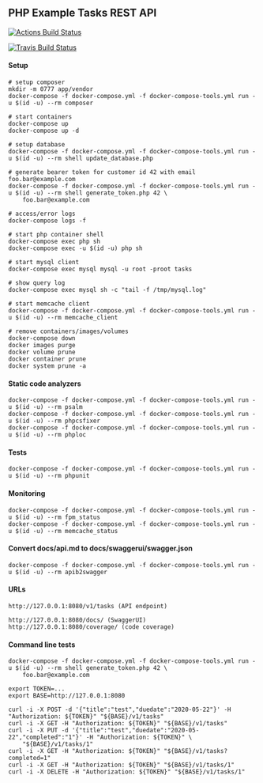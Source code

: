 PHP Example Tasks REST API
------------------------------------

[![Actions Build Status](https://github.com/thomasbley/example_tasks_php/workflows/build/badge.svg?branch=master)](https://github.com/thomasbley/example_tasks_php/actions)

[![Travis Build Status](https://travis-ci.com/thomasbley/example_tasks_php.svg?branch=master)](https://travis-ci.com/thomasbley/example_tasks_php)

#### Setup

    # setup composer
    mkdir -m 0777 app/vendor
    docker-compose -f docker-compose.yml -f docker-compose-tools.yml run -u $(id -u) --rm composer

    # start containers
    docker-compose up
    docker-compose up -d

    # setup database
    docker-compose -f docker-compose.yml -f docker-compose-tools.yml run -u $(id -u) --rm shell update_database.php

    # generate bearer token for customer id 42 with email foo.bar@example.com
    docker-compose -f docker-compose.yml -f docker-compose-tools.yml run -u $(id -u) --rm shell generate_token.php 42 \
        foo.bar@example.com

    # access/error logs
    docker-compose logs -f

    # start php container shell
    docker-compose exec php sh
    docker-compose exec -u $(id -u) php sh

    # start mysql client
    docker-compose exec mysql mysql -u root -proot tasks

    # show query log
    docker-compose exec mysql sh -c "tail -f /tmp/mysql.log"

    # start memcache client
    docker-compose -f docker-compose.yml -f docker-compose-tools.yml run -u $(id -u) --rm memcache_client

    # remove containers/images/volumes
    docker-compose down
    docker images purge
    docker volume prune
    docker container prune
    docker system prune -a

#### Static code analyzers

    docker-compose -f docker-compose.yml -f docker-compose-tools.yml run -u $(id -u) --rm psalm
    docker-compose -f docker-compose.yml -f docker-compose-tools.yml run -u $(id -u) --rm phpcsfixer
    docker-compose -f docker-compose.yml -f docker-compose-tools.yml run -u $(id -u) --rm phploc

#### Tests

    docker-compose -f docker-compose.yml -f docker-compose-tools.yml run -u $(id -u) --rm phpunit

#### Monitoring

    docker-compose -f docker-compose.yml -f docker-compose-tools.yml run -u $(id -u) --rm fpm_status
    docker-compose -f docker-compose.yml -f docker-compose-tools.yml run -u $(id -u) --rm memcache_status

#### Convert docs/api.md to docs/swaggerui/swagger.json

    docker-compose -f docker-compose.yml -f docker-compose-tools.yml run -u $(id -u) --rm apib2swagger

#### URLs

    http://127.0.0.1:8080/v1/tasks (API endpoint)

    http://127.0.0.1:8080/docs/ (SwaggerUI)
    http://127.0.0.1:8080/coverage/ (code coverage)

#### Command line tests

    docker-compose -f docker-compose.yml -f docker-compose-tools.yml run -u $(id -u) --rm shell generate_token.php 42 \
        foo.bar@example.com

    export TOKEN=...
    export BASE=http://127.0.0.1:8080

    curl -i -X POST -d '{"title":"test","duedate":"2020-05-22"}' -H "Authorization: ${TOKEN}" "${BASE}/v1/tasks"
    curl -i -X GET -H "Authorization: ${TOKEN}" "${BASE}/v1/tasks"
    curl -i -X PUT -d '{"title":"test","duedate":"2020-05-22","completed":"1"}' -H "Authorization: ${TOKEN}" \
        "${BASE}/v1/tasks/1"
    curl -i -X GET -H "Authorization: ${TOKEN}" "${BASE}/v1/tasks?completed=1"
    curl -i -X GET -H "Authorization: ${TOKEN}" "${BASE}/v1/tasks/1"
    curl -i -X DELETE -H "Authorization: ${TOKEN}" "${BASE}/v1/tasks/1"
